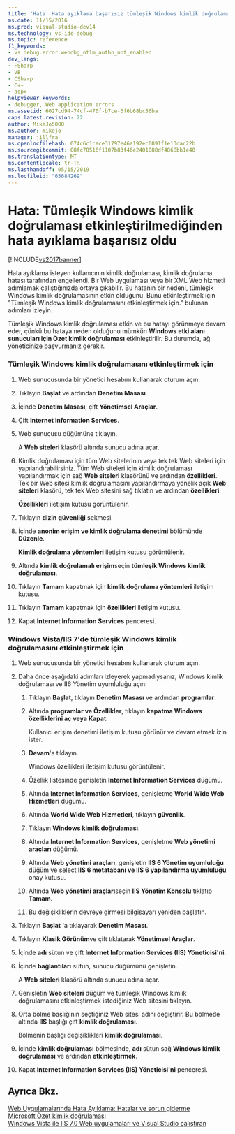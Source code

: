 ```yaml
---
title: 'Hata: Hata ayıklama başarısız tümleşik Windows kimlik doğrulaması etkinleştirilmediğinden | Microsoft Docs'
ms.date: 11/15/2016
ms.prod: visual-studio-dev14
ms.technology: vs-ide-debug
ms.topic: reference
f1_keywords:
- vs.debug.error.webdbg_ntlm_authn_not_enabled
dev_langs:
- FSharp
- VB
- CSharp
- C++
- aspx
helpviewer_keywords:
- debugger, Web application errors
ms.assetid: 6027cd94-74cf-470f-b7ce-6f6b68bc56ba
caps.latest.revision: 22
author: MikeJo5000
ms.author: mikejo
manager: jillfra
ms.openlocfilehash: 074c6c1cace31797e46a192ec0891f1e13dac22b
ms.sourcegitcommit: 08fc78516f1107b83f46e2401888df4868bb1e40
ms.translationtype: MT
ms.contentlocale: tr-TR
ms.lasthandoff: 05/15/2019
ms.locfileid: "65684269"
---
```

# <a name="error-debugging-failed-because-integrated-windows-authentication-is-not-enabled"></a>Hata: Tümleşik Windows kimlik doğrulaması etkinleştirilmediğinden hata ayıklama başarısız oldu
[!INCLUDE[vs2017banner](../includes/vs2017banner.md)]

Hata ayıklama isteyen kullanıcının kimlik doğrulaması, kimlik doğrulama hatası tarafından engellendi. Bir Web uygulaması veya bir XML Web hizmeti adımlamak çalıştığınızda ortaya çıkabilir. Bu hatanın bir nedeni, tümleşik Windows kimlik doğrulamasının etkin olduğunu. Bunu etkinleştirmek için "Tümleşik Windows kimlik doğrulamasını etkinleştirmek için." bulunan adımları izleyin.  
  
 Tümleşik Windows kimlik doğrulaması etkin ve bu hatayı görünmeye devam eder, çünkü bu hataya neden olduğunu mümkün **Windows etki alanı sunucuları için Özet kimlik doğrulaması** etkinleştirilir. Bu durumda, ağ yöneticinize başvurmanız gerekir.  
  
### <a name="to-enable-integrated-windows-authentication"></a>Tümleşik Windows kimlik doğrulamasını etkinleştirmek için  
  
1. Web sunucusunda bir yönetici hesabını kullanarak oturum açın.  
  
2. Tıklayın **Başlat** ve ardından **Denetim Masası**.  
  
3. İçinde **Denetim Masası**, çift **Yönetimsel Araçlar**.  
  
4. Çift **Internet Information Services**.  
  
5. Web sunucusu düğümüne tıklayın.  
  
     A **Web siteleri** klasörü altında sunucu adına açar.  
  
6. Kimlik doğrulaması için tüm Web sitelerinin veya tek tek Web siteleri için yapılandırabilirsiniz. Tüm Web siteleri için kimlik doğrulaması yapılandırmak için sağ **Web siteleri** klasörünü ve ardından **özellikleri**. Tek bir Web sitesi kimlik doğrulamasını yapılandırmaya yönelik açık **Web siteleri** klasörü, tek tek Web sitesini sağ tıklatın ve ardından **özellikleri**.  
  
     **Özellikleri** iletişim kutusu görüntülenir.  
  
7. Tıklayın **dizin güvenliği** sekmesi.  
  
8. İçinde **anonim erişim ve kimlik doğrulama denetimi** bölümünde **Düzenle**.  
  
     **Kimlik doğrulama yöntemleri** iletişim kutusu görüntülenir.  
  
9. Altında **kimlik doğrulamalı erişim**seçin **tümleşik Windows kimlik doğrulaması**.  
  
10. Tıklayın **Tamam** kapatmak için **kimlik doğrulama yöntemleri** iletişim kutusu.  
  
11. Tıklayın **Tamam** kapatmak için **özellikleri** iletişim kutusu.  
  
12. Kapat **Internet Information Services** penceresi.  
  
### <a name="to-enable-integrated-windows-authentication-in-windows-vistaiis-7"></a>Windows Vista/IIS 7'de tümleşik Windows kimlik doğrulamasını etkinleştirmek için  
  
1. Web sunucusunda bir yönetici hesabını kullanarak oturum açın.  
  
2. Daha önce aşağıdaki adımları izleyerek yapmadıysanız, Windows kimlik doğrulaması ve II6 Yönetim uyumluluğu açın:  
  
    1. Tıklayın **Başlat**, tıklayın **Denetim Masası** ve ardından **programlar**.  
  
    2. Altında **programlar ve Özellikler**, tıklayın **kapatma Windows özelliklerini aç veya Kapat**.  
  
         Kullanıcı erişim denetimi iletişim kutusu görünür ve devam etmek izin ister.  
  
    3. **Devam**'a tıklayın.  
  
         Windows özellikleri iletişim kutusu görüntülenir.  
  
    4. Özellik listesinde genişletin **Internet Information Services** düğümü.  
  
    5. Altında **Internet Information Services**, genişletme **World Wide Web Hizmetleri** düğümü.  
  
    6. Altında **World Wide Web Hizmetleri**, tıklayın **güvenlik**.  
  
    7. Tıklayın **Windows kimlik doğrulaması**.  
  
    8. Altında **Internet Information Services**, genişletme **Web yönetimi araçları** düğümü.  
  
    9. Altında **Web yönetimi araçları**, genişletin **IIS 6 Yönetim uyumluluğu** düğüm ve select **IIS 6 metatabanı ve IIS 6 yapılandırma uyumluluğu** onay kutusu.  
  
    10. Altında **Web yönetimi araçları**seçin **IIS Yönetim Konsolu** tıklatıp **Tamam.**  
  
    11. Bu değişikliklerin devreye girmesi bilgisayarı yeniden başlatın.  
  
3. Tıklayın **Başlat** 'a tıklayarak **Denetim Masası**.  
  
4. Tıklayın **Klasik Görünüm**ve çift tıklatarak **Yönetimsel Araçlar**.  
  
5. İçinde **adı** sütun ve çift **Internet Information Services (IIS) Yöneticisi'ni**.  
  
6. İçinde **bağlantıları** sütun, sunucu düğümünü genişletin.  
  
     A **Web siteleri** klasörü altında sunucu adına açar.  
  
7. Genişletin **Web siteleri** düğüm ve tümleşik Windows kimlik doğrulamasını etkinleştirmek istediğiniz Web sitesini tıklayın.  
  
8. Orta bölme başlığının seçtiğiniz Web sitesi adını değiştirir. Bu bölmede altında **IIS** başlığı çift **kimlik doğrulaması**.  
  
     Bölmenin başlığı değişiklikleri **kimlik doğrulaması**.  
  
9. İçinde **kimlik doğrulaması** bölmesinde, **adı** sütun sağ **Windows kimlik doğrulaması** ve ardından **etkinleştirmek**.  
  
10. Kapat **Internet Information Services (IIS) Yöneticisi'ni** penceresi.  
  
## <a name="see-also"></a>Ayrıca Bkz.  
 [Web Uygulamalarında Hata Ayıklama: Hatalar ve sorun giderme](../debugger/debugging-web-applications-errors-and-troubleshooting.md)   
 [Microsoft Özet kimlik doğrulaması](http://go.microsoft.com/fwlink/?LinkId=77938)   
 [Windows Vista ile IIS 7.0 Web uygulamaları ve Visual Studio çalıştıran](https://msdn.microsoft.com/library/262a82ac-dd0e-4096-86c6-fb463e88be66)
